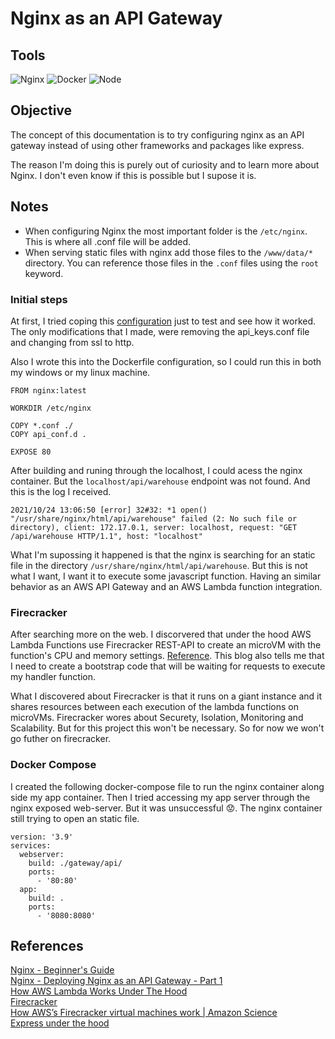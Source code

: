 # Nginx as an API Gateway

## Tools
![Nginx](https://img.shields.io/badge/Nginx-009639?style=for-the-badge&logo=nginx&logoColor=white)
![Docker](https://img.shields.io/badge/Docker-2CA5E0?style=for-the-badge&logo=docker&logoColor=white)
![Node](https://img.shields.io/badge/Node.js-339933?style=for-the-badge&logo=nodedotjs&logoColor=white)

## Objective
The concept of this documentation is to try configuring nginx as an API gateway instead of using other frameworks and packages like express.  

The reason I'm doing this is purely out of curiosity and to learn more about Nginx. I don't even know if this is possible but I supose it is.

## Notes
- When configuring Nginx the most important folder is the `/etc/nginx`. This is where all .conf file will be added.
- When serving static files with nginx add those files to the `/www/data/*` directory. You can reference those files in the `.conf` files using the `root` keyword. 
### Initial steps

At first, I tried coping this [configuration](https://gist.github.com/nginx-gists/37ce65292a06219ff8d35d293c05e0b5#file-api_gateway-conf) just to test and see how it worked. The only modifications that I made, were removing the api_keys.conf file and changing from ssl to http.  

Also I wrote this into the Dockerfile configuration, so I could run this in both my windows or my linux machine.
```
FROM nginx:latest

WORKDIR /etc/nginx

COPY *.conf ./
COPY api_conf.d .

EXPOSE 80
```
After building and runing through the localhost, I could acess the nginx container. But the `localhost/api/warehouse` endpoint was not found. And this is the log I received.
```
2021/10/24 13:06:50 [error] 32#32: *1 open() "/usr/share/nginx/html/api/warehouse" failed (2: No such file or directory), client: 172.17.0.1, server: localhost, request: "GET /api/warehouse HTTP/1.1", host: "localhost"
```
What I'm supossing it happened is that the nginx is searching for an static file in the directory `/usr/share/nginx/html/api/warehouse`. But this is not what I want, I want it to execute some javascript function. Having an similar behavior as an AWS API Gateway and an AWS Lambda function integration.

### Firecracker

After searching more on the web. I discorvered that under the hood AWS Lambda Functions use Firecracker REST-API to create an microVM with the function's CPU and memory settings. [Reference](https://blog.oliverjumpertz.dev/how-aws-lambda-works-under-the-hood). This blog also tells me that I need to create a bootstrap code that will be waiting for requests to execute my handler function.

What I discovered about Firecracker is that it runs on a giant instance and it shares resources between each execution of the lambda functions on microVMs. Firecracker wores about Securety, Isolation, Monitoring and Scalability. But for this project this won't be necessary. So for now we won't go futher on firecracker.


### Docker Compose

I created the following docker-compose file to run the nginx container along side my app container. Then I tried accessing my app server through the nginx exposed web-server. But it was unsuccessful :worried:. The nginx container still trying to open an static file.

```
version: '3.9'
services:
  webserver:
    build: ./gateway/api/
    ports:
      - '80:80'
  app:
    build: .
    ports:
      - '8080:8080'
```

## References
[Nginx - Beginner's Guide](https://nginx.org/en/docs/beginners_guide.html)  
[Nginx - Deploying Nginx as an API Gateway - Part 1](https://www.nginx.com/blog/deploying-nginx-plus-as-an-api-gateway-part-1/)  
[How AWS Lambda Works Under The Hood](https://blog.oliverjumpertz.dev/how-aws-lambda-works-under-the-hood)  
[Firecracker](https://firecracker-microvm.github.io/)  
[How AWS’s Firecracker virtual machines work | Amazon Science](https://www.youtube.com/watch?v=BIRv2FnHJAg)  
[Express under the hood](https://medium.com/man-moon/express-js-under-the-hood-6452c897b316)  